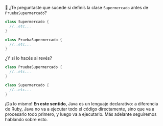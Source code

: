 :thought_balloon: ¿Te preguntaste que sucede si definís la clase `Supermercado` antes de `PruebaSupermercado`? 

```java
class Supermercado {
  //..etc...
}

class PruebaSupermercado {
  //..etc...
}
```

¿Y si lo hacés al revés? 


```java
class PruebaSupermercado {
  //..etc...
}

class Supermercado {
  //..etc...
}
```

¡Da lo mismo! **En este sentido**, Java es un lenguaje declarativo: a diferencia de Ruby, Java no va a ejecutar todo el código directamente, sino que va a procesarlo todo primero, y luego va a ejecutarlo. Más adelante seguiremos hablando sobre esto. 

